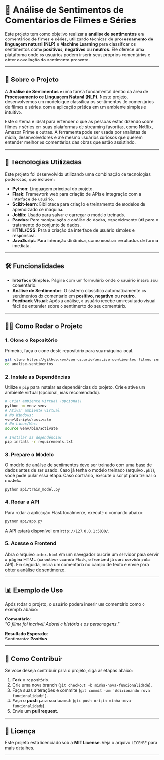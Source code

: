 # 🎥 **Análise de Sentimentos de Comentários de Filmes e Séries**

Este projeto tem como objetivo realizar a **análise de sentimentos** em comentários de filmes e séries, utilizando técnicas de **processamento de linguagem natural (NLP)** e **Machine Learning** para classificar os sentimentos como **positivos**, **negativos** ou **neutros**. Ele oferece uma plataforma onde os usuários podem inserir seus próprios comentários e obter a avaliação do sentimento presente.

---

## 📜 **Sobre o Projeto**

A **Análise de Sentimentos** é uma tarefa fundamental dentro da área de **Processamento de Linguagem Natural (NLP)**. Neste projeto, desenvolvemos um modelo que classifica os sentimentos de comentários de filmes e séries, com a aplicação prática em um ambiente simples e intuitivo.

Este sistema é ideal para entender o que as pessoas estão dizendo sobre filmes e séries em suas plataformas de streaming favoritas, como Netflix, Amazon Prime e outras. A ferramenta pode ser usada por analistas de mídia, desenvolvedores e até mesmo usuários curiosos que querem entender melhor os comentários das obras que estão assistindo.

---

## 🔧 **Tecnologias Utilizadas**

Este projeto foi desenvolvido utilizando uma combinação de tecnologias poderosas, que incluem:

- **Python**: Linguagem principal do projeto.
- **Flask**: Framework web para criação de APIs e integração com a interface de usuário.
- **Scikit-learn**: Biblioteca para criação e treinamento de modelos de aprendizado de máquina.
- **Joblib**: Usado para salvar e carregar o modelo treinado.
- **Pandas**: Para manipulação e análise de dados, especialmente útil para o tratamento do conjunto de dados.
- **HTML/CSS**: Para a criação da interface de usuário simples e responsiva.
- **JavaScript**: Para interação dinâmica, como mostrar resultados de forma imediata.

---

## 🛠️ **Funcionalidades**

- **Interface Simples**: Página com um formulário onde o usuário insere seu comentário.
- **Análise de Sentimentos**: O sistema classifica automaticamente os sentimentos do comentário em **positivo**, **negativo** ou **neutro**.
- **Feedback Visual**: Após a análise, o usuário recebe um resultado visual fácil de entender sobre o sentimento do seu comentário.

---

## 🧑‍💻 **Como Rodar o Projeto**

### **1. Clone o Repositório**

Primeiro, faça o clone deste repositório para sua máquina local.

```bash
git clone https://github.com/seu-usuario/analise-sentimentos-filmes-series.git
cd analise-sentimentos
```

### **2. Instale as Dependências**

Utilize o `pip` para instalar as dependências do projeto. Crie e ative um ambiente virtual (opcional, mas recomendado).

```bash
# Criar ambiente virtual (opcional)
python -m venv venv
# Ativar ambiente virtual
# No Windows:
venv\Scripts\activate
# No Linux/Mac:
source venv/bin/activate

# Instalar as dependências
pip install -r requirements.txt
```

### **3. Prepare o Modelo**

O modelo de análise de sentimentos deve ser treinado com uma base de dados antes de ser usado. Caso já tenha o modelo treinado (arquivo `.pkl`), você pode pular essa etapa. Caso contrário, execute o script para treinar o modelo:

```bash
python api/train_model.py
```

### **4. Rodar a API**

Para rodar a aplicação Flask localmente, execute o comando abaixo:

```bash
python api/app.py
```

A API estará disponível em `http://127.0.0.1:5000/`.

### **5. Acesse o Frontend**

Abra o arquivo `index.html` em um navegador ou crie um servidor para servir a página HTML (se estiver usando Flask, o frontend já será servido pela API). Em seguida, insira um comentário no campo de texto e envie para obter a análise de sentimento.

---

## 📊 **Exemplo de Uso**

Após rodar o projeto, o usuário poderá inserir um comentário como o exemplo abaixo:

**Comentário**:  
_"O filme foi incrível! Adorei a história e os personagens."_

**Resultado Esperado**:  
Sentimento: **Positivo**

---

## 🔄 **Como Contribuir**

Se você deseja contribuir para o projeto, siga as etapas abaixo:

1. **Fork** o repositório.
2. Crie uma nova branch (`git checkout -b minha-nova-funcionalidade`).
3. Faça suas alterações e commite (`git commit -am 'Adicionando nova funcionalidade'`).
4. Faça o **push** para sua branch (`git push origin minha-nova-funcionalidade`).
5. Envie um **pull request**.

---

## 📜 **Licença**

Este projeto está licenciado sob a **MIT License**. Veja o arquivo `LICENSE` para mais detalhes.

---
